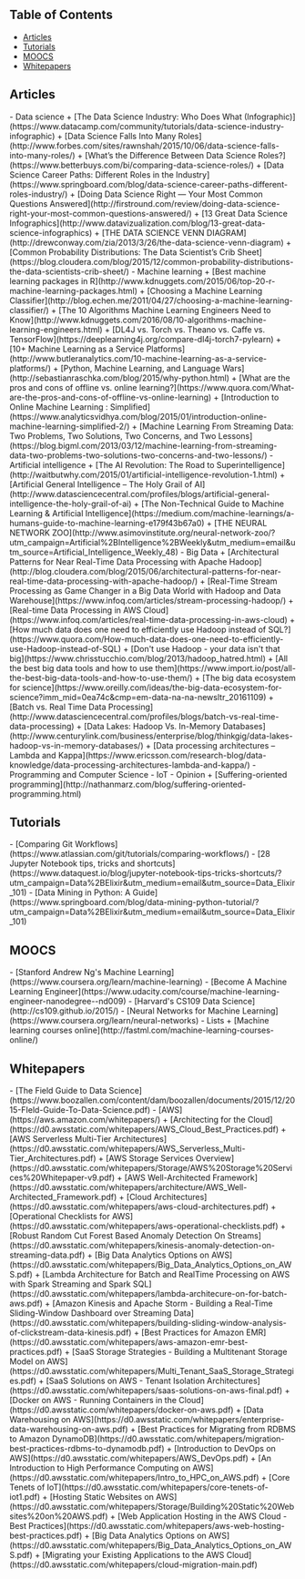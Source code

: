 ## Table of Contents
- <a href="#articles">Articles</a>
- <a href="#tutorials">Tutorials</a>
- <a href="#moocs">MOOCS</a>
- <a href="#whitepapers">Whitepapers</a>

<h2><a name="articles">Articles</a></h2>
- Data science
    + [The Data Science Industry: Who Does What (Infographic)](https://www.datacamp.com/community/tutorials/data-science-industry-infographic)
    + [Data Science Falls Into Many Roles](http://www.forbes.com/sites/rawnshah/2015/10/06/data-science-falls-into-many-roles/)
    + [What’s the Difference Between Data Science Roles?](https://www.betterbuys.com/bi/comparing-data-science-roles/)
    + [Data Science Career Paths: Different Roles in the Industry](https://www.springboard.com/blog/data-science-career-paths-different-roles-industry/)
    + [Doing Data Science Right — Your Most Common Questions Answered](http://firstround.com/review/doing-data-science-right-your-most-common-questions-answered/)
    + [13 Great Data Science Infographics](http://www.datavizualization.com/blog/13-great-data-science-infographics)
    + [THE DATA SCIENCE VENN DIAGRAM](http://drewconway.com/zia/2013/3/26/the-data-science-venn-diagram)
    + [Common Probability Distributions: The Data Scientist’s Crib Sheet](https://blog.cloudera.com/blog/2015/12/common-probability-distributions-the-data-scientists-crib-sheet/)
- Machine learning
    + [Best machine learning packages in R](http://www.kdnuggets.com/2015/06/top-20-r-machine-learning-packages.html)
    + [Choosing a Machine Learning Classifier](http://blog.echen.me/2011/04/27/choosing-a-machine-learning-classifier/)
    + [The 10 Algorithms Machine Learning Engineers Need to Know](http://www.kdnuggets.com/2016/08/10-algorithms-machine-learning-engineers.html)
    + [DL4J vs. Torch vs. Theano vs. Caffe vs. TensorFlow](https://deeplearning4j.org/compare-dl4j-torch7-pylearn)
    + [10+ Machine Learning as a Service Platforms](http://www.butleranalytics.com/10-machine-learning-as-a-service-platforms/)
    + [Python, Machine Learning, and Language Wars](http://sebastianraschka.com/blog/2015/why-python.html)
    + [What are the pros and cons of offline vs. online learning?](https://www.quora.com/What-are-the-pros-and-cons-of-offline-vs-online-learning)
    + [Introduction to Online Machine Learning : Simplified](https://www.analyticsvidhya.com/blog/2015/01/introduction-online-machine-learning-simplified-2/)
    + [Machine Learning From Streaming Data: Two Problems, Two Solutions, Two Concerns, and Two Lessons](https://blog.bigml.com/2013/03/12/machine-learning-from-streaming-data-two-problems-two-solutions-two-concerns-and-two-lessons/)
- Artificial intelligence
    + [The AI Revolution: The Road to Superintelligence](http://waitbutwhy.com/2015/01/artificial-intelligence-revolution-1.html)
    + [Artificial General Intelligence – The Holy Grail of AI](http://www.datasciencecentral.com/profiles/blogs/artificial-general-intelligence-the-holy-grail-of-ai)
    + [The Non-Technical Guide to Machine Learning & Artificial Intelligence](https://medium.com/machine-learnings/a-humans-guide-to-machine-learning-e179f43b67a0)
    + [THE NEURAL NETWORK ZOO](http://www.asimovinstitute.org/neural-network-zoo/?utm_campaign=Artificial%2BIntelligence%2BWeekly&utm_medium=email&utm_source=Artificial_Intelligence_Weekly_48)
- Big Data
    + [Architectural Patterns for Near Real-Time Data Processing with Apache Hadoop](http://blog.cloudera.com/blog/2015/06/architectural-patterns-for-near-real-time-data-processing-with-apache-hadoop/)
    + [Real-Time Stream Processing as Game Changer in a Big Data World with Hadoop and Data Warehouse](https://www.infoq.com/articles/stream-processing-hadoop/)
    + [Real-time Data Processing in AWS Cloud](https://www.infoq.com/articles/real-time-data-processing-in-aws-cloud)
    + [How much data does one need to efficiently use Hadoop instead of SQL?](https://www.quora.com/How-much-data-does-one-need-to-efficiently-use-Hadoop-instead-of-SQL)
    + [Don't use Hadoop - your data isn't that big](https://www.chrisstucchio.com/blog/2013/hadoop_hatred.html)
    + [All the best big data tools and how to use them](https://www.import.io/post/all-the-best-big-data-tools-and-how-to-use-them/)
    + [The big data ecosystem for science](https://www.oreilly.com/ideas/the-big-data-ecosystem-for-science?imm_mid=0ea74c&cmp=em-data-na-na-newsltr_20161109)
    + [Batch vs. Real Time Data Processing](http://www.datasciencecentral.com/profiles/blogs/batch-vs-real-time-data-processing)
    + [Data Lakes: Hadoop Vs. In-Memory Databases](http://www.centurylink.com/business/enterprise/blog/thinkgig/data-lakes-hadoop-vs-in-memory-databases/)
    + [Data processing architectures – Lambda and Kappa](https://www.ericsson.com/research-blog/data-knowledge/data-processing-architectures-lambda-and-kappa/)
- Programming and Computer Science
- IoT
- Opinion
    + [Suffering-oriented programming](http://nathanmarz.com/blog/suffering-oriented-programming.html)

<h2><a name="tutorials">Tutorials</a></h2>
- [Comparing Git Workflows](https://www.atlassian.com/git/tutorials/comparing-workflows/)
- [28 Jupyter Notebook tips, tricks and shortcuts](https://www.dataquest.io/blog/jupyter-notebook-tips-tricks-shortcuts/?utm_campaign=Data%2BElixir&utm_medium=email&utm_source=Data_Elixir_101)
- [Data Mining in Python: A Guide](https://www.springboard.com/blog/data-mining-python-tutorial/?utm_campaign=Data%2BElixir&utm_medium=email&utm_source=Data_Elixir_101)

<h2><a name="moocs">MOOCS</a></h2>
- [Stanford Andrew Ng's Machine Learning](https://www.coursera.org/learn/machine-learning)
- [Become A Machine Learning Engineer](https://www.udacity.com/course/machine-learning-engineer-nanodegree--nd009)
- [Harvard's CS109 Data Science](http://cs109.github.io/2015/)
- [Neural Networks for Machine Learning](https://www.coursera.org/learn/neural-networks)
- Lists
    + [Machine learning courses online](http://fastml.com/machine-learning-courses-online/)

<h2><a name="whitepapers">Whitepapers</a></h2>
- [The Field Guide to Data Science](https://www.boozallen.com/content/dam/boozallen/documents/2015/12/2015-FIeld-Guide-To-Data-Science.pdf)
- [AWS](https://aws.amazon.com/whitepapers/)
    + [Architecting for the Cloud](https://d0.awsstatic.com/whitepapers/AWS_Cloud_Best_Practices.pdf)
    + [AWS Serverless Multi-Tier Architectures](https://d0.awsstatic.com/whitepapers/AWS_Serverless_Multi-Tier_Architectures.pdf)
    + [AWS Storage Services Overview](https://d0.awsstatic.com/whitepapers/Storage/AWS%20Storage%20Services%20Whitepaper-v9.pdf)
    + [AWS Well-Architected Framework](https://d0.awsstatic.com/whitepapers/architecture/AWS_Well-Architected_Framework.pdf)
    + [Cloud Architectures](https://d0.awsstatic.com/whitepapers/aws-cloud-architectures.pdf)
    + [Operational Checklists for AWS](https://d0.awsstatic.com/whitepapers/aws-operational-checklists.pdf)
    + [Robust Random Cut Forest Based Anomaly Detection On Streams](https://d0.awsstatic.com/whitepapers/kinesis-anomaly-detection-on-streaming-data.pdf)
    + [Big Data Analytics Options on AWS](https://d0.awsstatic.com/whitepapers/Big_Data_Analytics_Options_on_AWS.pdf)
    + [Lambda Architecture for Batch and RealTime Processing on AWS with Spark Streaming and Spark SQL](https://d0.awsstatic.com/whitepapers/lambda-architecure-on-for-batch-aws.pdf)
    + [Amazon Kinesis and Apache Storm - Building a Real-Time Sliding-Window Dashboard over Streaming Data](https://d0.awsstatic.com/whitepapers/building-sliding-window-analysis-of-clickstream-data-kinesis.pdf)
    + [Best Practices for Amazon EMR](https://d0.awsstatic.com/whitepapers/aws-amazon-emr-best-practices.pdf)
    + [SaaS Storage Strategies - Building a Multitenant Storage Model on AWS](https://d0.awsstatic.com/whitepapers/Multi_Tenant_SaaS_Storage_Strategies.pdf)
    + [SaaS Solutions on AWS - Tenant Isolation Architectures](https://d0.awsstatic.com/whitepapers/saas-solutions-on-aws-final.pdf)
    + [Docker on AWS - Running Containers in the Cloud](https://d0.awsstatic.com/whitepapers/docker-on-aws.pdf)
    + [Data Warehousing on AWS](https://d0.awsstatic.com/whitepapers/enterprise-data-warehousing-on-aws.pdf)
    + [Best Practices for Migrating from RDBMS to Amazon DynamoDB](https://d0.awsstatic.com/whitepapers/migration-best-practices-rdbms-to-dynamodb.pdf)
    + [Introduction to DevOps on AWS](https://d0.awsstatic.com/whitepapers/AWS_DevOps.pdf)
    + [An Introduction to High Performance Computing on AWS](https://d0.awsstatic.com/whitepapers/Intro_to_HPC_on_AWS.pdf)
    + [Core Tenets of IoT](https://d0.awsstatic.com/whitepapers/core-tenets-of-iot1.pdf)
    + [Hosting Static Websites on AWS](https://d0.awsstatic.com/whitepapers/Storage/Building%20Static%20Websites%20on%20AWS.pdf)
    + [Web Application Hosting in the AWS Cloud - Best Practices](https://d0.awsstatic.com/whitepapers/aws-web-hosting-best-practices.pdf)
    + [Big Data Analytics Options on AWS](https://d0.awsstatic.com/whitepapers/Big_Data_Analytics_Options_on_AWS.pdf)
    + [Migrating your Existing Applications to the AWS Cloud](https://d0.awsstatic.com/whitepapers/cloud-migration-main.pdf)